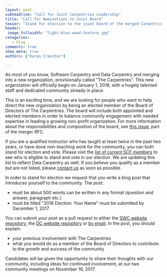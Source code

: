 ```yaml
---
layout: post
subheadline: "Call for Joint Carpentries Leadership"
title: "Call for Nominations to Joint Board"
teaser: "Stand for election to the joint board of the merged Carpentries organization"
header:
 image_fullwidth: "light-blue-wood-texture.jpg"
categories:
   - blog
comments: true
show_meta: true
authors: ["Karen Cranston"]

---
```


As most of you know, Software Carpentry and Data Carpentry and merging into a
new organization, provisionally called "The Carpentries". This new organization
will officially begin on January 1, 2018, with a hugely talented staff and
dedicated community already in place.

This is an exciting time, and we are looking for people who want to  help direct
the new organization by being an elected member of the Board of Directors of The
Carpentries. The board will include both appointed and elected members in order
to balance community engagement with needed expertise in leading a growing
non-profit organization. For more information about the responsibilities and
composition of the board, see [this
issue](https://github.com/carpentries/2017Merger/blob/master/RFCs/RFC2.md), part
of the merger RFC.  

If you are a qualified instructor who has taught at least twice in the past two
years, or have done non-teaching work for the community, you can both stand for
election and vote. Please visit the [list of current SCF
members](https://software-carpentry.org/scf/members/) to see who is eligible to
stand and vote in our election. We are updating this list to reflect Data
Carpentry as well. If you believe you qualify as a member but are not listed,
please [contact us](mailto:admin@carpentries.org) as soon as possible.

In order to stand for election we request that you write a blog post that
introduces yourself to the community. The post:

* must be about 500 words can be written in any format (question and answer, paragraph etc.)
* must be titled "2018 Election: Your Name" must be submitted by December 1, 2017

You can submit your post as a pull request to either the [SWC website
repository](https://github.com/swcarpentry/website), the [DC website
repository](https://github.com/datacarpentry/datacarpentry.github.io) or [by
email](mailto:admin@carpentries.org). In the post, you should explain:

* your previous involvement with The Carpentries
* what you would do as a member of the Board of Directors to contribute to the growth and success of the community

Candidates will be given the opportunity to share their thoughts with our
community, including ideas for continued involvement, at our two community
meetings on November 16, 2017.
